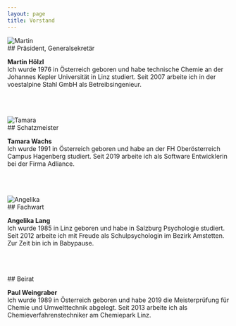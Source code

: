 ```yaml
---
layout: page
title: Vorstand
---
```



<div class="container block">
<div class="row" style="padding-bottom: 50px;">
<div class="col">
<img class="imageStyle" src="{{ site.baseurl }}/images/Martin.jpg" alt="Martin" />
</div>
<div class="col-9" markdown="1">
## Präsident, Generalsekretär

**Martin Hölzl**   
Ich wurde 1976 in Österreich geboren und habe technische Chemie an der Johannes Kepler Universität in Linz studiert. Seit 2007 arbeite ich in der voestalpine Stahl GmbH als Betreibsingenieur.
</div>
</div>
<div class="row" style="padding-bottom: 50px;">
<div class="col">
<img class="imageStyle" src="{{ site.baseurl }}/images/Tamara.jpg" alt="Tamara" />
</div>
<div class="col-9" markdown="1">
## Schatzmeister

**Tamara Wachs**   
Ich wurde 1991 in Österreich geboren und habe an der FH Oberösterreich Campus Hagenberg studiert. Seit 2019 arbeite ich als Software Entwicklerin bei der Firma Adliance.
</div>
</div>
<div class="row" style="padding-bottom: 50px;">
<div class="col">
<img class="imageStyle" src="{{ site.baseurl }}/images/Angelika.jpg" alt="Angelika" />
</div>
<div class="col-9" markdown="1">
## Fachwart

**Angelika Lang**   
Ich wurde 1985 in Linz geboren und habe in Salzburg Psychologie studiert. Seit 2012 arbeite ich mit Freude als Schulpsychologin im Bezirk Amstetten. Zur Zeit bin ich in Babypause.
</div>
</div>
<div class="row" style="padding-bottom: 50px;">
<div class="col"></div>
<div class="col-9" markdown="1">
## Beirat

**Paul Weingraber**   
Ich wurde 1989 in Österreich geboren und habe 2019 die Meisterprüfung für Chemie und Umwelttechnik abgelegt. Seit 2013 arbeite ich als Chemieverfahrenstechniker am Chemiepark Linz.
</div>
</div>
</div>
